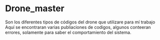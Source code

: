 # Drone_master
Son los diferentes tipos de códigos del drone que utilizare para mí trabajo
Aquí se encontraran varias publiaciones de codigos, algunos conteeran errores, solamente para saber el comportamiento del sistema.
